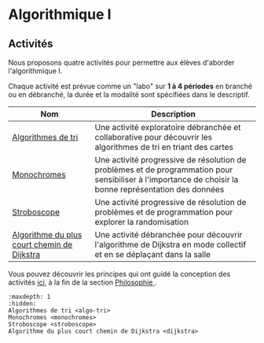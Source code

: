 # Algorithmique I

## Activités

Nous proposons quatre activités pour permettre aux élèves d'aborder l'algorithmique I. 

Chaque activité est prévue comme un "labo" sur **1 à 4 périodes** en branché ou en débranché, la durée et la modalité sont spécifiées dans le descriptif. 

|Nom    | Description |
|-------|---------|
| <a href="[../algo1/activ/algo-tri.html](https://enseigner.modulo-info.ch/algo1/activ/algo-tri.html)"> Algorithmes de tri  </a>| Une activité exploratoire débranchée et collaborative pour découvrir les algorithmes de tri en triant des cartes|
| <a href="../algo1/activ/monochromes.html"> Monochromes </a>| Une activité progressive de résolution de problèmes et de programmation pour sensibiliser à l'importance de choisir la bonne représentation des données |
| <a href="../algo1/activ/stroboscope.html"> Stroboscope </a>| Une activité progressive de résolution de problèmes et de programmation pour explorer la randomisation |
|<a href="../algo1/activ/dijkstra.html"> Algorithme du plus court chemin de Dijkstra</a>| Une activité débranchée pour découvrir l'algorithme de Dijkstra en mode collectif et en se déplaçant dans la salle |


Vous pouvez découvrir les principes qui ont guidé la conception des activités <a href="../peda/philosophie.html#activites">ici</a>, à la fin de la section 
<a href="../peda/philosophie.html"> Philosophie </a>.

```{toctree}
:maxdepth: 1
:hidden:
Algorithmes de tri <algo-tri>
Monochromes <monochromes>
Stroboscope <stroboscope>
Algorithme du plus court chemin de Dijkstra <dijkstra>
```
